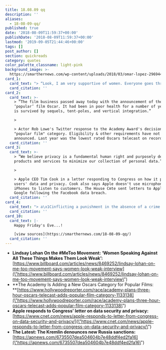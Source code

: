 ```yaml
---
title: 18.08.09 qq
description: ''
aliases:
  - 18-08-09-qq/
published: true
date: '2018-08-09T11:59:37+00:00'
publishDate: '2018-08-09T11:59:37+00:00'
lastmod: '2019-09-05T21:44:46+00:00'
tags: []
post_author: []
section: quickreads
category: quotes
color_palette_classname: light-pink
background_image: >-
  https://smarthernews.com/wp-content/uploads/2018/03/omar-lopez-296944-unsplash-360x360.jpg
card_1:
  card_text: "> “Look, I am very supportive of women. Everyone goes through their own experiences in their own ways….A Ia\x19m going to really hate myself for saying this, but I think by women speaking against all these things, it makes them look weak when they are very strong women.”\n> \n> Lindsay Lohan on the #MeToo movement to The Times (UK)"
  card_citation: ''
card_2:
  card_text: >-
    > “The film business passed away today with the announcement of the
    ‘popular’ film Oscar. It had been in poor health for a number of years. It
    is survived by sequels, tent-poles, and vertical integration.”

    > 

    > Actor Rob Lowe's Twitter response to the Academy Award's decision to add a
    "popular film" category. Eligibility & other requirements have not been
    announced. Last year was the lowest rated Oscars telecast on record.
  card_citation: ''
card_3:
  card_text: >-
    > “We believe privacy is a fundamental human right and purposely design our
    products and services to minimize our collection of personal data.”

    > 

    > Apple CEO Tim Cook in a letter responding to Congress on how it protects
    users' data and privacy. Cook also says Apple doesn't use microphones on
    iPhones to listen to customers. The House Cmte sent letters to Apple &
    Google following the Facebook data breach.
  card_citation: ''
card_4:
  card_text: "> a\x1Cinflicting a punishment in the absence of a crime in the tradition of lynch law.”\n> \n> Senior Russian lawmaker on newly announced U.S. sanctions on Russia over the March nerve agent poisoning in UK. On Wednesday, a U.S. State Dep't spokeswoman said \"the Government of the Russian Federation has used chemical or biological weapons in violation of international law or has used lethal chemical or biological weapons against its own nationals.\""
  card_citation: ''
card_10:
  card_text: |-
    Happy Friday's Eve...!

    [view sources](https://smarthernews.com/18-08-09-qq/)
  card_citation: ''
---
```

*   **Lindsay Lohan On the #MeToo Movement: ‘Women Speaking Against All These Things Makes Them Look Weak’:** [https://www.billboard.com/articles/news/8469252/lindsay-lohan-on-me-too-movement-says-women-look-weak-interview](\"https://www.billboard.com/articles/news/8469252/lindsay-lohan-on-me-too-movement-says-women-look-weak-interview\")
*   **The Academy Is Adding a New Oscars Category for Popular Films:  
    **[https://www.hollywoodreporter.com/race/academy-plans-three-hour-oscars-telecast-adds-popular-film-category-1133138](\"https://www.hollywoodreporter.com/race/academy-plans-three-hour-oscars-telecast-adds-popular-film-category-1133138\")
*   **Apple responds to Congress’ letter on data security and privacy:**  
    [https://www.cnet.com/news/apple-responds-to-letter-from-congress-on-data-security-and-privacy/](\"https://www.cnet.com/news/apple-responds-to-letter-from-congress-on-data-security-and-privacy/\")
*   **The Latest: The Kremlin denounces new Russia sanctions:** [https://apnews.com/6735507dea504604b7e48ddf4ed2fa16](\"https://apnews.com/6735507dea504604b7e48ddf4ed2fa16\")